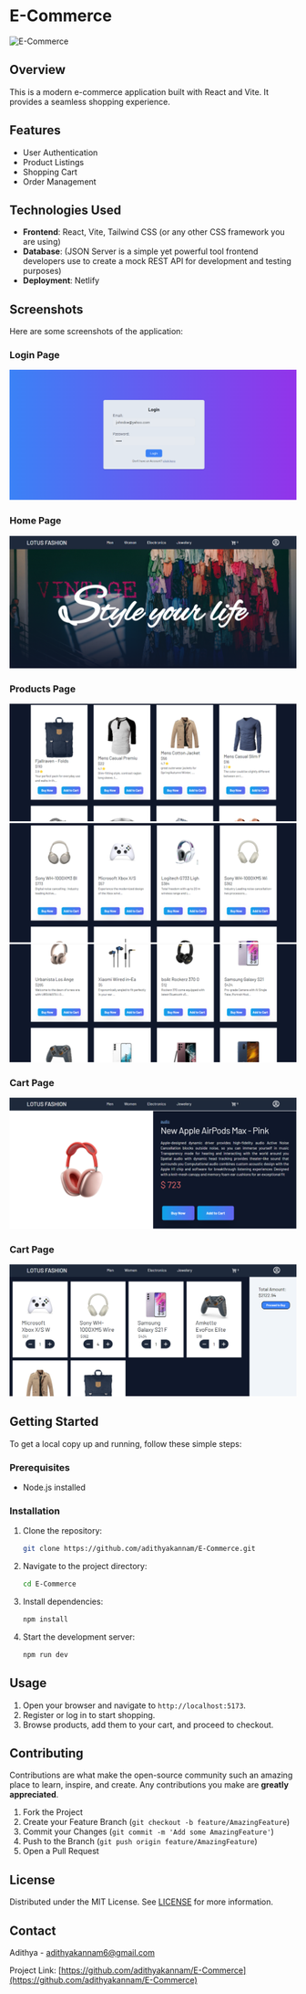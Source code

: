 # E-Commerce

![E-Commerce](https://lotus-fashion.netlify.app/)

## Overview

This is a modern e-commerce application built with React and Vite. It provides a seamless shopping experience.

## Features

- User Authentication
- Product Listings
- Shopping Cart
- Order Management

## Technologies Used

- **Frontend**: React, Vite, Tailwind CSS (or any other CSS framework you are using)
- **Database**: (JSON Server is a simple yet powerful tool frontend developers use to create a mock REST API for development and testing purposes)
- **Deployment**: Netlify

## Screenshots
Here are some screenshots of the application:

### Login Page
![Login Page](src\assets\screenshots\login.png)

### Home Page
![Products Page](src\assets\screenshots\1.png)

### Products Page
![Products Page](src\assets\screenshots\2.png)
![Products Page](src\assets\screenshots\3.png)
![Products Page](src\assets\screenshots\4.png)

### Cart Page
![Product Page](src\assets\screenshots\Product.png)

### Cart Page
![Cart Page](src\assets\screenshots\5.png)


## Getting Started

To get a local copy up and running, follow these simple steps:

### Prerequisites

- Node.js installed

### Installation

1. Clone the repository:
   ```sh
   git clone https://github.com/adithyakannam/E-Commerce.git
   ```
2. Navigate to the project directory:
   ```sh
   cd E-Commerce
   ```
3. Install dependencies:
   ```sh
   npm install
   ```
4. Start the development server:
   ```sh
   npm run dev
   ```

## Usage

1. Open your browser and navigate to `http://localhost:5173`.
2. Register or log in to start shopping.
3. Browse products, add them to your cart, and proceed to checkout.

## Contributing

Contributions are what make the open-source community such an amazing place to learn, inspire, and create. Any contributions you make are **greatly appreciated**.

1. Fork the Project
2. Create your Feature Branch (`git checkout -b feature/AmazingFeature`)
3. Commit your Changes (`git commit -m 'Add some AmazingFeature'`)
4. Push to the Branch (`git push origin feature/AmazingFeature`)
5. Open a Pull Request

## License

Distributed under the MIT License. See [LICENSE](http://_vscodecontentref_/2) for more information.

## Contact

Adithya - [adithyakannam6@gmail.com](mailto:adithyakannam6@gmail.com)

Project Link: [https://github.com/adithyakannam/E-Commerce](https://github.com/adithyakannam/E-Commerce)
